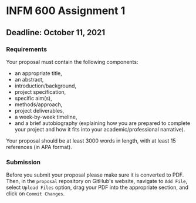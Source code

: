 # INFM 600 Assignment 1
## Deadline: October 11, 2021

### Requirements

Your proposal must contain the following components:

- an appropriate title, 
- an abstract, 
- introduction/background, 
- project specification, 
- specific aim(s), 
- methods/approach, 
- project deliverables, 
- a week-by-week timeline, 
- and a brief autobiography (explaining how you are prepared to complete your project and how it fits into your academic/professional narrative). 
 
Your proposal should be at least 3000 words in length, with at least 15 references (in APA format). 

### Submission

Before you submit your proposal please make sure it is converted to PDF. Then, in the `proposal` repository on GitHub's website, navigate to `Add File`, select `Upload Files` option, drag your PDF into the appropriate section, and click on `Commit Changes`.

